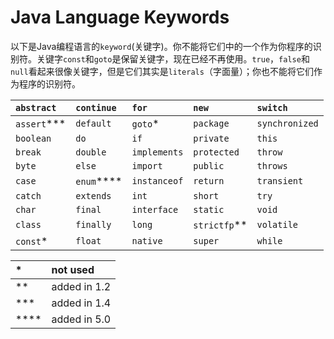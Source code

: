 # Java Language Keywords

以下是Java编程语言的`keyword`\(关键字\)。你不能将它们中的一个作为你程序的识别符。关键字`const`和`goto`是保留关键字，现在已经不再使用。`true`，`false`和`null`看起来很像关键字，但是它们其实是`literals`（字面量）；你也不能将它们作为程序的识别符。

| `abstract` | `continue` | `for` | `new` | `switch` |
| :--- | :--- | :--- | :--- | :--- |
| `assert`\*\*\* | `default` | `goto`\* | `package` | `synchronized` |
| `boolean` | `do` | `if` | `private` | `this` |
| `break` | `double` | `implements` | `protected` | `throw` |
| `byte` | `else` | `import` | `public` | `throws` |
| `case` | `enum`\*\*\*\* | `instanceof` | `return` | `transient` |
| `catch` | `extends` | `int` | `short` | `try` |
| `char` | `final` | `interface` | `static` | `void` |
| `class` | `finally` | `long` | `strictfp`\*\* | `volatile` |
| `const`\* | `float` | `native` | `super` | `while` |

| \* | not used |
| :--- | :--- |
| \*\* | added in 1.2 |
| \*\*\* | added in 1.4 |
| \*\*\*\* | added in 5.0 |

